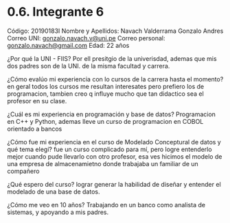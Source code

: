 # 0.6. Integrante 6

Código: 20190183I
Nombre y Apellidos: Navach Valderrama Gonzalo Andres
Correo UNI: gonzalo.navach.v@uni.pe
Correo personal: gonzalo.navach@gmail.com
Edad: 22 años

¿Por qué la UNI - FIIS? Por ell presitgio de la univerisdad, ademas que mis dos padres son de la UNI. de la misma facultad y carrera.

¿Cómo evalúo mi experiencia con lo cursos de la carrera hasta el momento? en geral todos los cursos me resultan interesates pero prefiero los de programacion, tambien creo q influye mucho que tan didactico sea el profesor en su clase.

¿Cuál es mi experiencia en programación y base de datos? Programacion en C++ y Python, ademas lleve un curso de programacion en COBOL orientado a bancos

¿Cómo fue mi experiencia en el curso de Modelado Conceptural de datos y qué tema elegí? fue un curso complicado para mí, pero logre entenderlo mejor cuando pude llevarlo con otro profesor, esa ves hicimos el modelo de una empresa de almacenamietno donde trabajaba un familiar de un compañero

¿Qué espero del curso? lograr generar la habilidad de diseñar y entender el modelado de una base de datos.

¿Cómo me veo en 10 años? Trabajando en un banco como analista de sistemas, y apoyando a mis padres.
